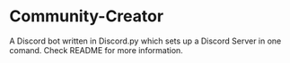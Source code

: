 # Community-Creator
A Discord bot written in Discord.py which sets up a Discord Server in one comand. Check README for more information.
